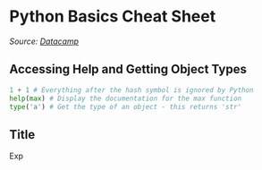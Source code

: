 # Python Basics Cheat Sheet
_Source: [Datacamp](https://media.datacamp.com/legacy/image/upload/v1694526244/Marketing/Blog/Python_Basics_Cheat_Sheet-updated.pdf)_



## Accessing Help and Getting Object Types
```python
1 + 1 # Everything after the hash symbol is ignored by Python
help(max) # Display the documentation for the max function
type('a') # Get the type of an object - this returns 'str'
```

## Title
Exp
```python

```